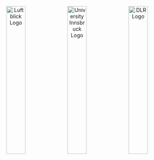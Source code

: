<div align="middle">
  <img alt="Luftblick Logo" src="data/gtif/images/logos/luftblick.png" width="32%" style="vertical-align: middle;"/>
  <img alt="University Innsbruck Logo" src="data/gtif/images/logos/uniinnsbruck.png" width="32%" style="vertical-align: middle;"/> 
  <img alt="DLR Logo" src="data/gtif/images/logos/dlr.png" width="32%" style="vertical-align: middle;"/>
</div>
